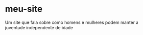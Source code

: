 # meu-site
Um site que fala sobre como homens e mulheres podem manter a juventude independente de idade
